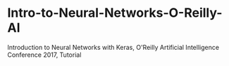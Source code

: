 # Intro-to-Neural-Networks-O-Reilly-AI
Introduction to Neural Networks with Keras, O'Reilly Artificial Intelligence Conference 2017, Tutorial
